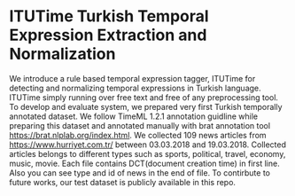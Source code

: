 # ITUTime Turkish Temporal Expression Extraction and Normalization

We introduce a rule based temporal expression tagger, ITUTime for detecting and normalizing temporal expressions in Turkish language. ITUTime simply running over free text and free of any preprocessing tool. To develop and evaluate system, we prepared very first Turkish temporally annotated dataset. We follow TimeML 1.2.1 annotation guidline while preparing this dataset and annotated manually with brat annotation tool https://brat.nlplab.org/index.html. We collected 109 news articles from https://www.hurriyet.com.tr/ between 03.03.2018 and 19.03.2018. Collected articles belongs to different types such as sports, political, travel, economy, music, movie. Each file contains DCT(document creation time) in first line. Also you can see type and id of news in the end of file.
To contirbute to future works, our test dataset is publicly available in this repo.


